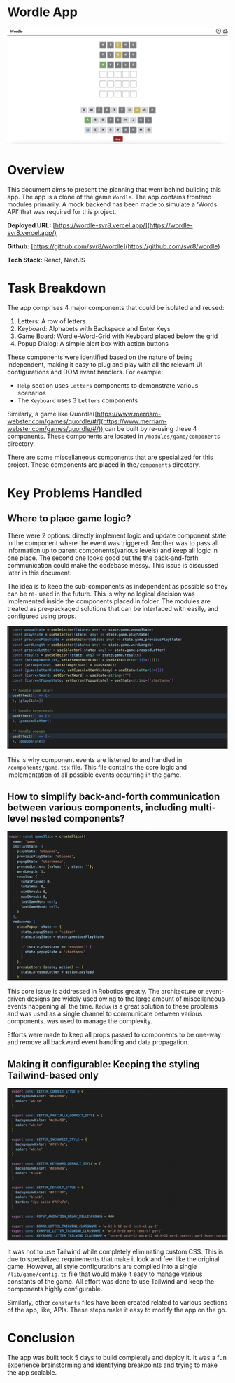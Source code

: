 # Wordle App

![Untitled](images/game.png)

# Overview

This document aims to present the planning that went behind building this app. The app is a clone of the game `Wordle`. The app contains frontend modules primarily. A mock backend has been made to simulate a ‘Words API’ that was required for this project.

**Deployed URL:** [https://wordle-svr8.vercel.app/](https://wordle-svr8.vercel.app/)

**********************Github:********************** [https://github.com/svr8/wordle](https://github.com/svr8/wordle)

********************Tech Stack:******************** React, NextJS

# Task Breakdown

The app comprises 4 major components that could be isolated and reused:

1. Letters: A row of letters
2. Keyboard: Alphabets with Backspace and Enter Keys
3. Game Board: Wordle-Word-Grid with Keyboard placed below the grid
4. Popup Dialog: A simple alert box with action buttons

These components were identified based on the nature of being independent, making it easy to plug and play with all the relevant UI configurations and DOM event handlers. For example:

- `Help` section uses `Letters` components to demonstrate various scenarios
- The `Keyboard` uses 3 `Letters` components

Similarly, a game like Quordle([https://www.merriam-webster.com/games/quordle/#/](https://www.merriam-webster.com/games/quordle/#/)) can be built by re-using these 4 components. These components are located in `/modules/game/components` directory.

There are some miscellaneous components that are specialized for this project. These components are placed in the`/components` directory.

# Key Problems Handled

## Where to place game logic?

There were 2 options: directly implement logic and update component state in the component where the event was triggered. Another was to pass all information up to parent components(various levels) and keep all logic in one place.
The second one looks good but the the back-and-forth communication could make the codebase messy. This issue is discussed later in this document.

The idea is to keep the sub-components as independent as possible so they can be re- used in the future. This is why no logical decision was implemented inside the components placed in   folder. The modules are treated as pre-packaged solutions that can be interfaced with easily, and configured using props.

![core-game-logic.png](images/core-game-logic.png)

This is why component events are listened to and handled in `/components/game.tsx` file. This file contains the core logic and implementation of all possible events occurring in the game.

## How to simplify back-and-forth communication between various components, including multi-level nested components?

![redux.png](images/redux.png)

This core issue is addressed in Robotics greatly. The architecture or event-driven designs are widely used owing to the large amount of miscellaneous events happening all the time. `Redux` is a great solution to these problems and was used as a single channel to communicate between various components.
was used to manage the complexity. 

Efforts were made to keep all props passed to components to be one-way and remove all backward event handling and data propagation.

## Making it configurable: Keeping the styling Tailwind-based only

![configurable-css.png](images/configurable-css.png)

It was not to use Tailwind while completely eliminating custom CSS. This is due to specialized requirements that make it look and feel like the original game. However, all style configurations are compiled into a single `/lib/game/config.ts` file that would make it easy to manage various constants of the game. All effort was done to use Tailwind and keep the components highly configurable.

Similarly, other `constants` files have been created related to various sections of the app, like, APIs. These steps make it easy to modify the app on the go.

# Conclusion

The app was built took 5 days to build completely and deploy it. It was a fun experience brainstorming and identifying breakpoints and trying to make the app scalable.